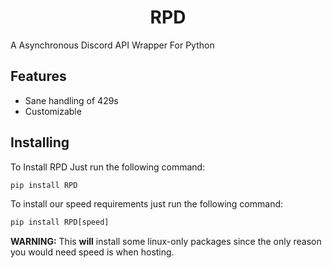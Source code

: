 <h1 align="center">RPD</h1>

A Asynchronous Discord API Wrapper For Python

## Features

- Sane handling of 429s
- Customizable

## Installing

To Install RPD Just run the following command:

```py
pip install RPD
```

To install our speed requirements just run the following command:

```py
pip install RPD[speed]
```
**WARNING:** This **will** install some linux-only packages since the only reason you would need speed is when hosting.